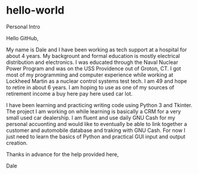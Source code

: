 # hello-world
Personal Intro

Hello GitHub,

  My name is Dale and I have been working as tech support at a hospital for about 4 years. My backgrount and formal education is mostly electrical distribution and electronics. I was educated through the Naval Nuclear Power Program and was on the USS Providence out of Groton, CT. I got most of my programming and computer experience while working at Lockheed Martin as a nuclear control systems test tech. I am 49 and hope to retire in about 6 years. I am hoping to use as one of my sources of retirement income a buy here pay here used car lot.
  
  I have been learning and practicing writing code using Python 3 and Tkinter. The project I am working on while learning is basically a CRM for a very small used car dealership. I am fluent and use daily GNU Cash for my personal accuonting and would like to eventually be able to link together a customer and automobile database and traking with GNU Cash. For now I just need to learn the basics of Python and practical GUI input and output creation.
  
  Thanks in advance for the help provided here,
  
  Dale
